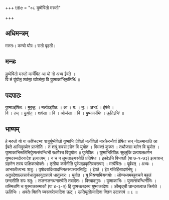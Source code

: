 +++
title = "०८ युष्मेषितो मरुतो"

+++
## अधिमन्त्रम्
मरुतः। कण्वो घौरः। सतो बृहती।

## मन्त्रः
यु॒ष्मेषि॑तो मरुतो॒ मर्त्ये॑षित॒ आ यो नो॒ अभ्व॒ ईष॑ते ।  
वि तं यु॑योत॒ शव॑सा॒ व्योज॑सा॒ वि यु॒ष्माका॑भिरू॒तिभिः॑ ॥

## पदपाठः
यु॒ष्माऽइ॑षितः । म॒रु॒तः॒ । मर्त्य॑ऽइषितः । आ । यः । नः॒ । अभ्वः॑ । ईष॑ते ।  
वि । तम् । यु॒यो॒त॒ । शव॑सा । वि । ओज॑सा । वि । यु॒ष्माका॑भिः । ऊ॒तिऽभिः॑ ॥

## भाष्यम्
हे मरुतो यो यः कश्चिदभ्वः शत्रुर्युष्मेषितो युष्माभिः प्रेषितो मर्त्येषितो मारकैरन्यैर्वा प्रेषितः सन् नोऽस्मान्प्रति आ ईषते आभिमुख्येन प्राप्नोति । तं शत्रुं शवसाऽन्नेन वि युयोत । विभक्तं कुरुत । तथौजसा बलेन वि युयोत । युष्माकाभिरूतिभिर्युष्मत्संबन्धिभी रक्षणैश्च वियुयोत ॥ युष्मेषितः । युष्माभिरिषितः सुब्लुकि प्रत्ययलक्षणेन युष्मदस्मदोरनादेश इत्यात्वम् । न च न लुमताङ्गस्येति प्रतिषेधः । इकोऽचि विभक्तौ (पा ७-१-७३) इत्यत्राज् ग्रहणेन तस्य पाक्षिकत्वोक्तेः । तृतीया कर्मणीति पूर्वपदप्रकृतिस्वरत्वम् । मर्त्येषितः । पूर्ववत् । अभ्वः । आभवतीत्यभ्वः शत्रुः । पृषोदरादित्वादभिमतरूपस्वरसिद्धिः । ईषते । ईष गतिहिंसादर्शनेषु । अदुपदेशाल्लसार्वधातुकानुदात्तत्वे धातुस्वरः । युयोत । यु मिश्रणामिश्रणयोः । लोण्मध्यमबहुवचने बहुलं छन्दसीति शपः श्लुः । तप्तनप्तनथनाश्चेति तबादेशः । पित्त्वाद्गुणः । युष्माकाभिः । युष्मत्संबन्धिनीभिः । तस्मिन्नणि च युस्माकास्माकौ (पा ४-३-२) इि युष्मच्छब्दस्य युष्माकादेशः । ङीब्वृद्थी छान्दसत्वान्न क्रियेते । ऊतिभिः । अवतेः क्तिनि ज्वरत्वरेत्यादिना ऊट् । ऊतियूतीत्यादिना क्तिन उदात्तत्वं ॥ ८ ॥